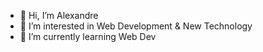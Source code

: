 - 👋 Hi, I’m Alexandre
- 👀 I’m interested in Web Development & New Technology
- 🌱 I’m currently learning Web Dev
